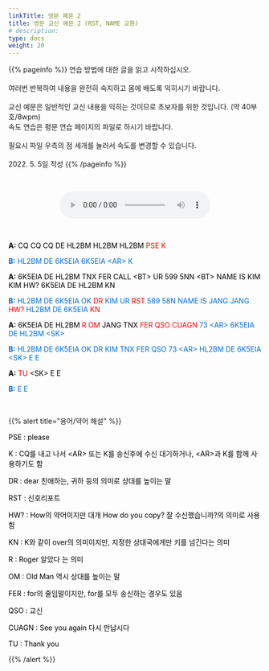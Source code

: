 ```yaml
---
linkTitle: 영문 예문 2
title: 영문 교신 예문 2 (RST, NAME 교환)
# description: 
type: docs
weight: 20
---
```


{{% pageinfo %}}
연습 방법에 대한 글을 읽고 시작하십시오.<br>
<br>
여러번 반복하여 내용을 완전히 숙지하고 몸에 배도록 익히시기 바랍니다.<br>
<br>
교신 예문은 일반적인 교신 내용을 익히는 것이므로 초보자를 위한 것입니다. (약 40부호/8wpm)<br>
속도 연습은 평문 연습 페이지의 파일로 하시기 바랍니다.<br>
<br>
필요시 파일 우측의 점 세개를 눌러서 속도를 변경할 수 있습니다.<br>
<br>
2022. 5. 5일 작성
{{% /pageinfo %}}

<p data-ke-size="size16">&nbsp;</p>
<center><audio src="https://blog.kakaocdn.net/dn/ckZEE5/btrBuz6zeZd/skeYJmglqWgRGa1t3hhJY0/tfile.mp3" controls="controls"></audio></center>

<p data-ke-size="size16">&nbsp;</p>
<p data-ke-size="size16"><span style="color: #000000;"><b>A:</b> CQ CQ CQ DE HL2BM HL2BM HL2BM <span style="color: red;">PSE K</span><span style="color: #000000;"></span></p>
<p data-ke-size="size16"><span style="color: #006dd7;"><b>B:</b> HL2BM DE 6K5EIA 6K5EIA &lt;AR&gt; K</span></p>
<p data-ke-size="size16"><span style="color: #000000;"><b>A:</b> 6K5EIA DE HL2BM TNX FER CALL &lt;BT&gt; UR 599 5NN &lt;BT&gt; NAME IS KIM KIM HW? 6K5EIA DE HL2BM KN</span></p>
<p data-ke-size="size16"><span style="color: #006dd7;"><b>B:</b> HL2BM DE 6K5EIA OK <span style="color: red;">DR</span><span style="color: #006dd7;"> KIM UR <span style="color: red;">RST</span><span style="color: #006dd7;"> 589 58N NAME IS JANG JANG <span style="color: red;">HW?</span><span style="color: #006dd7;"> HL2BM DE 6K5EIA <span style="color: red;">KN</span><span style="color: #006dd7;"></span></p>
<p data-ke-size="size16"><span style="color: #000000;"><b>A:</b> 6K5EIA DE HL2BM <span style="color: red;">R OM</span><span style="color: #000000;"> JANG TNX <span style="color: red;">FER QSO CUAGN</span><span style="color: #006dd7;"> 73 &lt;AR&gt; 6K5EIA DE HL2BM &lt;SK&gt;</span></p>
<p data-ke-size="size16"><span style="color: #006dd7;"><b>B:</b> HL2BM DE 6K5EIA OK DR KIM TNX FER QSO 73 &lt;AR&gt; HL2BM DE 6K5EIA &lt;SK&gt; E E</span></p>
<p data-ke-size="size16"><span style="color: #000000;"><b>A:</b> <span style="color: red;">TU</span><span style="color: #000000;"> &lt;SK&gt; E E</span></p>
<p data-ke-size="size16"><span style="color: #006dd7;"><b>B:</b> E E</span></p>
<p data-ke-size="size16">&nbsp;</p>

{{% alert title="용어/약어 해설" %}}
<p data-ke-size="size16">
<p data-ke-size="size16"><span style="color: #000000;">PSE : please</span></p>
<p data-ke-size="size16"><span style="color: #000000;">K : CQ를 내고 나서 &lt;AR&gt; 또는 K를 송신후에 수신 대기하거나, &lt;AR&gt;과 K를 함께 사용하기도 함</span></p>
<p data-ke-size="size16"><span style="color: #000000;">DR : dear 친애하는, 귀하 등의 의미로 상대를 높이는 말</span></p>
<p data-ke-size="size16"><span style="color: #000000;">RST : 신호리포트</span></p>
<p data-ke-size="size16"><span style="color: #000000;">HW? : How의 약어이지만 대개 How do you copy? 잘 수신했습니까?의 의미로 사용함</span></p>
<p data-ke-size="size16"><span style="color: #000000;">KN : K와 같이 over의 의미이지만, 지정한 상대국에게만 키를 넘긴다는 의미</span></p>
<p data-ke-size="size16"><span style="color: #000000;">R : Roger 알았다 는 의미</span></p>
<p data-ke-size="size16"><span style="color: #000000;">OM : Old Man 역시 상대를 높이는 말</span></p>
<p data-ke-size="size16"><span style="color: #000000;">FER : for의 줄임말이지만, for를 모두 송신하는 경우도 있음</span></p>
<p data-ke-size="size16"><span style="color: #000000;">QSO : 교신</span></p>
<p data-ke-size="size16"><span style="color: #000000;">CUAGN : See you again 다시 만납시다</span></p>
<p data-ke-size="size16"><span style="color: #000000;">TU : Thank you</span></p>
{{% /alert %}}
<p data-ke-size="size16">&nbsp;</p>
<p data-ke-size="size16">&nbsp;</p>